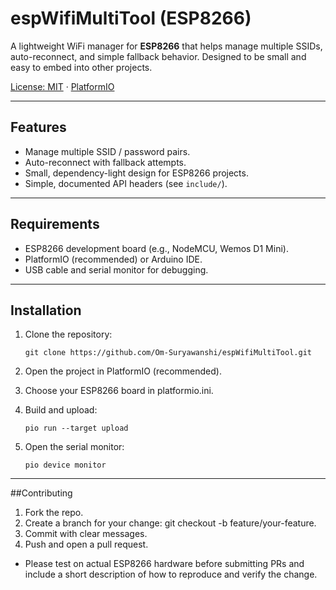 # espWifiMultiTool (ESP8266)

A lightweight WiFi manager for **ESP8266** that helps manage multiple SSIDs,
auto-reconnect, and simple fallback behavior. Designed to be small and easy to
embed into other projects.

[License: MIT](LICENSE) · [PlatformIO](https://platformio.org)

---

## Features

- Manage multiple SSID / password pairs.  
- Auto-reconnect with fallback attempts.  
- Small, dependency-light design for ESP8266 projects.  
- Simple, documented API headers (see `include/`).

---

## Requirements

- ESP8266 development board (e.g., NodeMCU, Wemos D1 Mini).  
- PlatformIO (recommended) or Arduino IDE.  
- USB cable and serial monitor for debugging.

---

## Installation

1. Clone the repository:

   ```
   git clone https://github.com/Om-Suryawanshi/espWifiMultiTool.git
2. Open the project in PlatformIO (recommended).
3. Choose your ESP8266 board in platformio.ini.
4. Build and upload:
   ```
   pio run --target upload
5. Open the serial monitor:
   ```
   pio device monitor
---

##Contributing
1. Fork the repo.
2. Create a branch for your change: git checkout -b feature/your-feature.
3. Commit with clear messages.
4. Push and open a pull request.
- Please test on actual ESP8266 hardware before submitting PRs and include a short
description of how to reproduce and verify the change.
